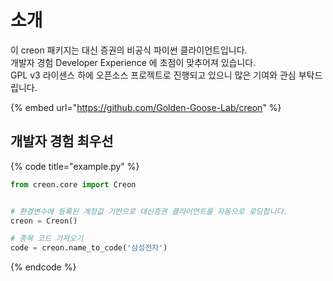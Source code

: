 # 소개

이 creon 패키지는 대신 증권의 비공식 파이썬 클라이언트입니다.  
개발자 경험 Developer Experience 에 초점이 맞추어져 있습니다.  
GPL v3 라이센스 하에 오픈소스 프로젝트로 진행되고 있으니 많은 기여와 관심 부탁드립니다.

{% embed url="https://github.com/Golden-Goose-Lab/creon" %}

## 개발자 경험 최우선

{% code title="example.py" %}
```python
from creon.core import Creon


# 환경변수에 등록된 계정값 기반으로 대신증권 클라이언트를 자동으로 로딩합니다.
creon = Creon()

# 종목 코드 가져오기
code = creon.name_to_code('삼성전자')

```
{% endcode %}

